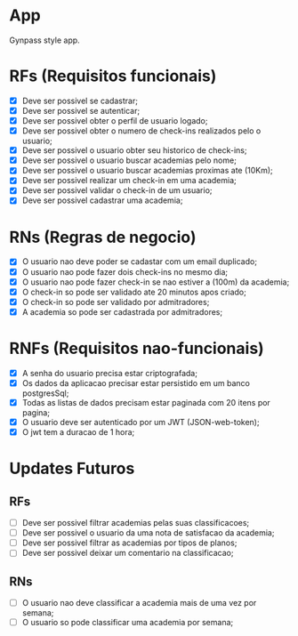 # App

Gynpass style app.

# RFs (Requisitos funcionais)

- [x] Deve ser possivel se cadastrar;
- [x] Deve ser possivel se autenticar;
- [x] Deve ser possivel obter o perfil de usuario logado;
- [x] Deve ser possivel obter o numero de check-ins realizados pelo o usuario;
- [x] Deve ser possivel o usuario obter seu historico de check-ins;
- [x] Deve ser possivel o usuario buscar academias pelo nome;
- [x] Deve ser possivel o usuario buscar academias proximas ate (10Km);
- [x] Deve ser possivel realizar um check-in em uma academia;
- [x] Deve ser possivel validar o check-in de um usuario;
- [x] Deve ser possivel cadastrar uma academia;

# RNs (Regras de negocio)

- [x] O usuario nao deve poder se cadastar com um email duplicado;
- [x] O usuario nao pode fazer dois check-ins no mesmo dia;
- [x] O usuario nao pode fazer check-in se nao estiver a (100m) da academia;
- [x] O check-in so pode ser validado ate 20 minutos apos criado;
- [x] O check-in so pode ser validado por admitradores;
- [x] A academia so pode ser cadastrada por  admitradores;

# RNFs (Requisitos nao-funcionais)

- [x] A senha do usuario precisa estar criptografada;
- [x] Os dados da aplicacao precisar estar persistido em um banco postgresSql;
- [x] Todas as listas de dados precisam estar paginada com 20 itens por pagina;
- [x] O usuario deve ser autenticado por um JWT (JSON-web-token);
- [x] O jwt tem a duracao de 1 hora;

# Updates Futuros

## RFs 
- [ ] Deve ser possivel filtrar academias pelas suas classificacoes;
- [ ] Deve ser possivel o usuario da uma nota de satisfacao da academia;
- [ ] Deve ser possivel filtrar as academias por tipos de planos;
- [ ] Deve ser possivel deixar um comentario na classificacao;

## RNs
- [ ] O usuario nao deve classificar a academia mais de uma vez por semana;
- [ ] O usuario so pode classificar uma academia por semana;
